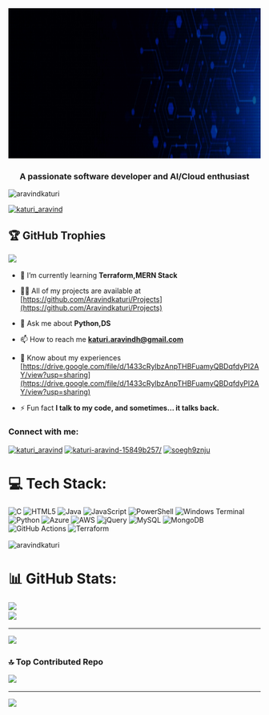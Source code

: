 <img src="aravind_gif.gif" alt="Hi! I'm Katuri Aravind" width="1100" height="300"/>

<h3 align="center">A passionate software developer and AI/Cloud enthusiast</h3>

<p align="left"> <img src="https://komarev.com/ghpvc/?username=aravindkaturi&label=Profile%20views&color=0e75b6&style=flat" alt="aravindkaturi" /> </p>

<p align="left"> <a href="https://twitter.com/katuri_aravind" target="blank"><img src="https://img.shields.io/twitter/follow/katuri_aravind?logo=twitter&style=for-the-badge" alt="katuri_aravind" /></a> </p>

## 🏆 GitHub Trophies
![](https://github-profile-trophy.vercel.app/?username=Aravindkaturi&theme=radical&no-frame=false&no-bg=false&margin-w=4)



- 🌱 I’m currently learning **Terraform,MERN Stack**

- 👨‍💻 All of my projects are available at [https://github.com/Aravindkaturi/Projects](https://github.com/Aravindkaturi/Projects)

- 💬 Ask me about **Python,DS**

- 📫 How to reach me **katuri.aravindh@gmail.com**

- 📄 Know about my experiences [https://drive.google.com/file/d/1433cRylbzAnpTHBFuamyQBDqfdyPI2AY/view?usp=sharing](https://drive.google.com/file/d/1433cRylbzAnpTHBFuamyQBDqfdyPI2AY/view?usp=sharing)

- ⚡ Fun fact **I talk to my code, and sometimes… it talks back.**

<h3 align="left">Connect with me:</h3>
<p align="left">
<a href="https://twitter.com/katuri_aravind" target="blank"><img align="center" src="https://raw.githubusercontent.com/rahuldkjain/github-profile-readme-generator/master/src/images/icons/Social/twitter.svg" alt="katuri_aravind" height="30" width="40" /></a>
<a href="https://linkedin.com/in/katuri-aravind-15849b257/" target="blank"><img align="center" src="https://raw.githubusercontent.com/rahuldkjain/github-profile-readme-generator/master/src/images/icons/Social/linked-in-alt.svg" alt="katuri-aravind-15849b257/" height="30" width="40" /></a>
<a href="https://www.leetcode.com/soegh9znju" target="blank"><img align="center" src="https://raw.githubusercontent.com/rahuldkjain/github-profile-readme-generator/master/src/images/icons/Social/leet-code.svg" alt="soegh9znju" height="30" width="40" /></a>
</p>

# 💻 Tech Stack:
![C](https://img.shields.io/badge/c-%2300599C.svg?style=for-the-badge&logo=c&logoColor=white) ![HTML5](https://img.shields.io/badge/html5-%23E34F26.svg?style=for-the-badge&logo=html5&logoColor=white) ![Java](https://img.shields.io/badge/java-%23ED8B00.svg?style=for-the-badge&logo=openjdk&logoColor=white) ![JavaScript](https://img.shields.io/badge/javascript-%23323330.svg?style=for-the-badge&logo=javascript&logoColor=%23F7DF1E) ![PowerShell](https://img.shields.io/badge/PowerShell-%235391FE.svg?style=for-the-badge&logo=powershell&logoColor=white) ![Windows Terminal](https://img.shields.io/badge/Windows%20Terminal-%234D4D4D.svg?style=for-the-badge&logo=windows-terminal&logoColor=white) ![Python](https://img.shields.io/badge/python-3670A0?style=for-the-badge&logo=python&logoColor=ffdd54) ![Azure](https://img.shields.io/badge/azure-%230072C6.svg?style=for-the-badge&logo=microsoftazure&logoColor=white) ![AWS](https://img.shields.io/badge/AWS-%23FF9900.svg?style=for-the-badge&logo=amazon-aws&logoColor=white) ![jQuery](https://img.shields.io/badge/jquery-%230769AD.svg?style=for-the-badge&logo=jquery&logoColor=white) ![MySQL](https://img.shields.io/badge/mysql-4479A1.svg?style=for-the-badge&logo=mysql&logoColor=white) ![MongoDB](https://img.shields.io/badge/MongoDB-%234ea94b.svg?style=for-the-badge&logo=mongodb&logoColor=white) ![GitHub Actions](https://img.shields.io/badge/github%20actions-%232671E5.svg?style=for-the-badge&logo=githubactions&logoColor=white) ![Terraform](https://img.shields.io/badge/terraform-%235835CC.svg?style=for-the-badge&logo=terraform&logoColor=white)


<p><img align="center" src="https://github-readme-stats.vercel.app/api/top-langs?username=aravindkaturi&show_icons=true&locale=en&layout=compact" alt="aravindkaturi" /></p>

# 📊 GitHub Stats:
![](https://github-readme-stats.vercel.app/api?username=Aravindkaturi&theme=swift&hide_border=false&include_all_commits=false&count_private=false)<br/>
![](https://nirzak-streak-stats.vercel.app/?user=Aravindkaturi&theme=swift&hide_border=false)<br/>

---
[![](https://visitcount.itsvg.in/api?id=Aravindkaturi&icon=0&color=0)](https://visitcount.itsvg.in)


### 🔝 Top Contributed Repo
![](https://github-contributor-stats.vercel.app/api?username=Aravindkaturi&limit=5&theme=dark&combine_all_yearly_contributions=true)

---
[![](https://visitcount.itsvg.in/api?id=Aravindkaturi&icon=0&color=0)](https://visitcount.itsvg.in)

